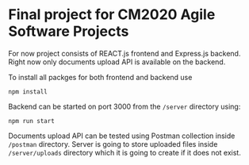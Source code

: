 # Final project for CM2020 Agile Software Projects

For now project consists of REACT.js frontend and Express.js backend. Right now only documents upload API is available on the backend. 

To install all packges for both frontend and backend use 
```
npm install
```

Backend can be started on port 3000 from the `/server` directory using:
```
npm run start
```

Documents upload API can be tested using Postman collection inside `/postman` directory. Server is going to store uploaded files inside `/server/uploads` directory which it is  going to create if it does not exist.

